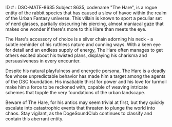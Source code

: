ID # : DSC-MATE-8635
Subject 8635, codename "The Hare", is a rogue entity of the rabbit species that has caused a slew of havoc within the realm of the Urban Fantasy universe. This villain is known to sport a peculiar set of nerd glasses, partially obscuring his piercing, almost maniacal gaze that makes one wonder if there's more to this Hare than meets the eye.

The Hare's accessory of choice is a silver chain adorning his neck - a subtle reminder of his ruthless nature and cunning ways. With a keen eye for detail and an endless supply of energy, The Hare often manages to get others excited about his twisted plans, displaying his charisma and persuasiveness in every encounter.

Despite his natural playfulness and energetic persona, The Hare is a deadly foe whose unpredictable behavior has made him a target among the agents of the DSC foundation. His insatiable thirst for power and his love for turmoil make him a force to be reckoned with, capable of weaving intricate schemes that topple the very foundations of the urban landscape.

Beware of The Hare, for his antics may seem trivial at first, but they quickly escalate into catastrophic events that threaten to plunge the world into chaos. Stay vigilant, as the DogeSoundClub continues to classify and contain this aberrant entity.